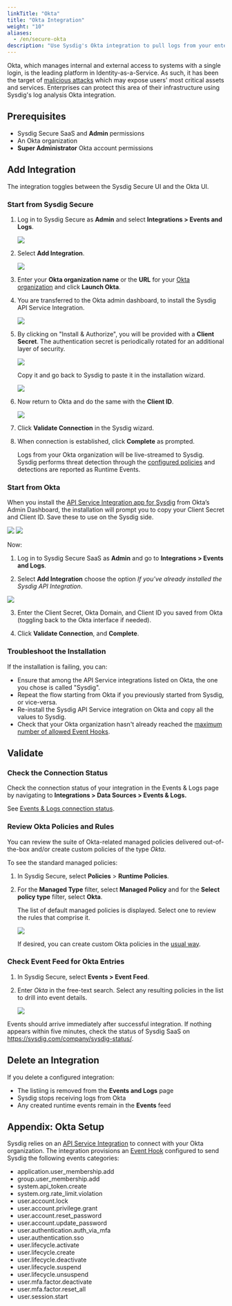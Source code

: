 ```yaml
---
linkTitle: "Okta"
title: "Okta Integration"
weight: "10"
aliases:
  - /en/secure-okta
description: "Use Sysdig's Okta integration to pull logs from your enterprise's Okta installation into Sysdig Secure for threat detection and processing."
---
```


Okta, which manages internal and external access to systems with a single login, is the leading platform in Identity-as-a-Service. As such, it has been the target of [malicious attacks](https://blog.cloudflare.com/cloudflare-investigation-of-the-january-2022-okta-compromise/) which may expose users' most critical assets and services. Enterprises can protect this area of their infrastructure using Sysdig's log analysis Okta integration. 

## Prerequisites

*  Sysdig Secure SaaS and **Admin** permissions
* An Okta organization
* **Super Administrator** Okta account permissions

## Add Integration

The integration toggles between the Sysdig Secure UI and the Okta UI. 

### Start from Sysdig Secure

1. Log in to Sysdig Secure as **Admin** and select **Integrations > Events and Logs**.

   ![](/image/events_logs.png)

2. Select **Add Integration**.

   ![](/image/okta4.png)

3. Enter your **Okta organization name** or the **URL** for your [Okta organization](https://support.okta.com/help/s/okta-sign-in?language=en_US) and click **Launch Okta**.

4. You are transferred to the Okta admin dashboard, to install the Sysdig API Service Integration.

   ![](/image/okta_install_authorize.png)

5. By clicking on "Install & Authorize", you will be provided with a **Client Secret**. The authentication secret is periodically rotated for an additional layer of security.

   ![](/image/okta-secret.gif)

   Copy it and go back to Sysdig to paste it in the installation wizard.

   ![](/image/okta5.png)

6. Now return to Okta and do the same with the **Client ID**. 

   ![](/image/okta_app_detail.png)

7.  Click **Validate Connection** in the Sysdig wizard.

8. When connection is established, click **Complete** as prompted. 

   Logs from your Okta organization will be live-streamed to Sysdig. Sysdig performs threat detection through the [configured policies](#review-okta-policies-and-rules) and detections are reported as Runtime Events.

### Start from Okta

When you install the [API Service Integration app for Sysdig](https://help.okta.com/en-us/Content/Topics/apiservice/add-api-service-integration.htm) from Okta’s Admin Dashboard, the installation will prompt you to copy your Client Secret and Client ID. Save these to use on the Sysdig side.

![](/image/okta_service_integration_select.png)
![](/image/okta_app_detail.png)

Now: 

1. Log in to Sysdig Secure SaaS as **Admin** and go to **Integrations > Events and Logs**.

2.  Select **Add Integration** choose the option *If you've already installed the Sysdig API Integration*.

   ![](/image/okta6.png)

3. Enter the Client Secret, Okta Domain, and Client ID you saved from Okta (toggling back to the Okta interface if needed).

4. Click **Validate Connection**, and **Complete**. 

### Troubleshoot the Installation

If the installation is failing, you can: 

- Ensure that among the API Service integrations listed on Okta, the one you chose is called "Sysdig".
- Repeat the flow starting from Okta if you previously started from Sysdig, or vice-versa.
- Re-install the Sysdig API Service integration on Okta and copy all the values to Sysdig.
- Check that your Okta organization hasn't already reached the [maximum number of allowed Event Hooks](https://help.okta.com/oie/en-us/Content/Topics/automation-hooks/add-event-hooks.htm).

## Validate

### Check the Connection Status

Check the connection status of your integration in the Events & Logs page by navigating to **Integrations > Data Sources > Events & Logs.**

See [Events & Logs connection status](/en/events-logs#validate-account-connection).

### Review Okta Policies and Rules

You can review the suite of Okta-related managed policies delivered out-of-the-box and/or create custom policies of the type *Okta*. 

To see the standard managed policies: 

1. In Sysdig Secure, select **Policies** >  **Runtime Policies**.

2. For the **Managed Type** filter, select **Managed Policy** and for the **Select policy type** filter, select **Okta**.

   The list of default managed policies is displayed. Select one to review the rules that comprise it. 

   ![](/image/policy_okta1.png) 

   If desired, you can create custom Okta policies in the [usual way](/en/docs/sysdig-secure/policies/threat-detect-policies/manage-policies/#steps-to-create-a-custom-policy-from-scratch). 

### Check Event Feed for Okta Entries

1. In Sysdig Secure, select **Events > Event Feed**. 

2. Enter *Okta* in the free-text search. Select any resulting policies in the list to drill into event details. 

   ![](/image/okta_events2.png)


Events should arrive immediately after successful integration.  If nothing appears within five minutes, check the status of Sysdig SaaS on https://sysdig.com/company/sysdig-status/. 

## Delete an Integration

If you delete a configured integration: 

* The listiing is removed from the **Events and Logs** page
* Sysdig stops receiving logs from Okta
* Any created runtime events remain in the **Events** feed

## Appendix: Okta Setup
Sysdig relies on an [API Service Integration](https://help.okta.com/en-us/Content/Topics/apiservice/api-service-integrations.htm) to connect with your Okta organization. The integration provisions an [Event Hook](https://help.okta.com/oie/en-us/Content/Topics/automation-hooks/event-hooks-main.htm) configured to send Sysdig the following events categories:
- application.user_membership.add
- group.user_membership.add
- system.api_token.create
- system.org.rate_limit.violation
- user.account.lock
- user.account.privilege.grant
- user.account.reset_password
- user.account.update_password
- user.authentication.auth_via_mfa
- user.authentication.sso
- user.lifecycle.activate
- user.lifecycle.create
- user.lifecycle.deactivate
- user.lifecycle.suspend
- user.lifecycle.unsuspend
- user.mfa.factor.deactivate
- user.mfa.factor.reset_all
- user.session.start

